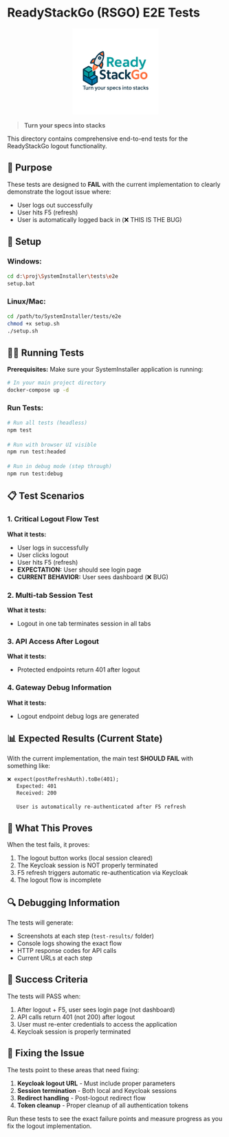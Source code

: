# ReadyStackGo (RSGO) E2E Tests

<div align="center">
  <img src="../../assets/logo.png" alt="ReadyStackGo Logo" width="200">
</div>

> **Turn your specs into stacks**

This directory contains comprehensive end-to-end tests for the ReadyStackGo logout functionality.

## 🎯 Purpose

These tests are designed to **FAIL** with the current implementation to clearly demonstrate the logout issue where:
- User logs out successfully
- User hits F5 (refresh)
- User is automatically logged back in (❌ THIS IS THE BUG)

## 🔧 Setup

### Windows:
```bash
cd d:\proj\SystemInstaller\tests\e2e
setup.bat
```

### Linux/Mac:
```bash
cd /path/to/SystemInstaller/tests/e2e
chmod +x setup.sh
./setup.sh
```

## 🏃‍♂️ Running Tests

**Prerequisites:** Make sure your SystemInstaller application is running:
```bash
# In your main project directory
docker-compose up -d
```

### Run Tests:
```bash
# Run all tests (headless)
npm test

# Run with browser UI visible
npm run test:headed

# Run in debug mode (step through)
npm run test:debug
```

## 📋 Test Scenarios

### 1. Critical Logout Flow Test
**What it tests:**
- User logs in successfully
- User clicks logout
- User hits F5 (refresh)
- **EXPECTATION:** User should see login page
- **CURRENT BEHAVIOR:** User sees dashboard (❌ BUG)

### 2. Multi-tab Session Test
**What it tests:**
- Logout in one tab terminates session in all tabs

### 3. API Access After Logout
**What it tests:**
- Protected endpoints return 401 after logout

### 4. Gateway Debug Information
**What it tests:**
- Logout endpoint debug logs are generated

## 📊 Expected Results (Current State)

With the current implementation, the main test **SHOULD FAIL** with something like:

```
❌ expect(postRefreshAuth).toBe(401);
   Expected: 401
   Received: 200

   User is automatically re-authenticated after F5 refresh
```

## 🐛 What This Proves

When the test fails, it proves:
1. The logout button works (local session cleared)
2. The Keycloak session is NOT properly terminated
3. F5 refresh triggers automatic re-authentication via Keycloak
4. The logout flow is incomplete

## 🔍 Debugging Information

The tests will generate:
- Screenshots at each step (`test-results/` folder)
- Console logs showing the exact flow
- HTTP response codes for API calls
- Current URLs at each step

## 🎯 Success Criteria

The tests will PASS when:
1. After logout + F5, user sees login page (not dashboard)
2. API calls return 401 (not 200) after logout
3. User must re-enter credentials to access the application
4. Keycloak session is properly terminated

## 🔧 Fixing the Issue

The tests point to these areas that need fixing:
1. **Keycloak logout URL** - Must include proper parameters
2. **Session termination** - Both local and Keycloak sessions
3. **Redirect handling** - Post-logout redirect flow
4. **Token cleanup** - Proper cleanup of all authentication tokens

Run these tests to see the exact failure points and measure progress as you fix the logout implementation.
